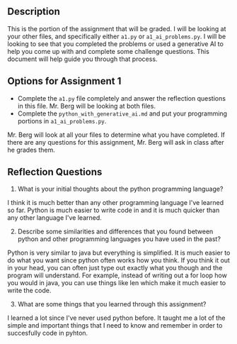 ## Description
This is the portion of the assignment that will be graded.  I will be looking at your other files, and specifically either `a1.py` or `a1_ai_problems.py`.  I will be looking to see that you completed the problems or used a generative AI to help you come up with and complete some challenge questions.  This document will help guide you through that process.

## Options for Assignment 1
- Complete the `a1.py` file completely and answer the reflection questions in this file.  Mr. Berg will be looking at both files.
- Complete the `python_with_generative_ai.md` and put your programming portions in `a1_ai_problems.py`.

Mr. Berg will look at all your files to determine what you have completed.  If there are any questions for this assignment, Mr. Berg will ask in class after he grades them.


## Reflection Questions

1. What is your initial thoughts about the python programming language?

I think it is much better than any other programming language I've learned so far. Python is much easier to write code in and it is much quicker than any other language I've learned.

2. Describe some similarities and differences that you found between python and other programming languages you have used in the past?

Python is very similar to java but everything is simplified. It is much easier to do what you want since python often works how you think. If you think it out in your head, you can often just type out exactly what you though and the program will understand. For example, instead of writing out a for loop how you would in java, you can use things like len which make it much easier to write the code.

3. What are some things that you learned through this assignment?

I learned a lot since I've never used python before. It taught me a lot of the simple and important things that I need to know and remember in order to succesfully code in pyhton.